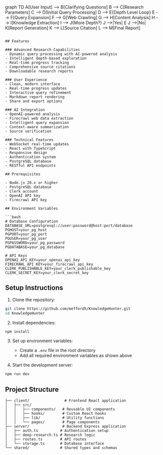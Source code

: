 graph TD
    A[User Input] --> B[Clarifying Questions]
    B --> C[Research Parameters]
    C --> D[Initial Query Processing]
    D --> E{Depth Level Loop}
    E --> F[Query Expansion]
    F --> G[Web Crawling]
    G --> H[Content Analysis]
    H --> I[Knowledge Extraction]
    I --> J{More Depth?}
    J -->|Yes| E
    J -->|No| K[Report Generation]
    K --> L[Source Citation]
    L --> M[Final Report]
```

## Features

### Advanced Research Capabilities
- Dynamic query processing with AI-powered analysis
- Intelligent depth-based exploration
- Real-time progress tracking
- Comprehensive source citations
- Downloadable research reports

### User Experience
- Clean, modern interface
- Real-time progress updates
- Interactive query refinement
- Markdown report rendering
- Share and export options

### AI Integration
- OpenAI-powered analysis
- Firecrawl web data extraction
- Intelligent query expansion
- Context-aware summarization
- Source verification

### Technical Features
- WebSocket real-time updates
- React with TypeScript
- Responsive design
- Authentication system
- PostgreSQL database
- RESTful API endpoints

## Prerequisites

- Node.js 20.x or higher
- PostgreSQL database
- Clerk account
- OpenAI API key
- Firecrawl API key

## Environment Variables

```bash
# Database Configuration
DATABASE_URL=postgresql://user:password@host:port/database
PGHOST=your_pg_host
PGPORT=your_pg_port
PGUSER=your_pg_user
PGPASSWORD=your_pg_password
PGDATABASE=your_pg_database

# API Keys
OPENAI_API_KEY=your_openai_api_key
FIRECRAWL_API_KEY=your_firecrawl_api_key
CLERK_PUBLISHABLE_KEY=your_clerk_publishable_key
CLERK_SECRET_KEY=your_clerk_secret_key
```

## Setup Instructions

1. Clone the repository:
```bash
git clone https://github.com/meffordh/KnowledgeHunter.git
cd KnowledgeHunter
```

2. Install dependencies:
```bash
npm install
```

3. Set up environment variables:
   - Create a `.env` file in the root directory
   - Add all required environment variables as shown above

4. Start the development server:
```bash
npm run dev
```

## Project Structure

```
├── client/                # Frontend React application
│   ├── src/
│   │   ├── components/   # Reusable UI components
│   │   ├── hooks/        # Custom React hooks
│   │   ├── lib/          # Utility functions
│   │   └── pages/        # Page components
├── server/               # Backend Express application
│   ├── auth.ts          # Authentication setup
│   ├── deep-research.ts # Research logic
│   ├── routes.ts        # API routes
│   └── storage.ts       # Database interface
└── shared/              # Shared types and schemas
